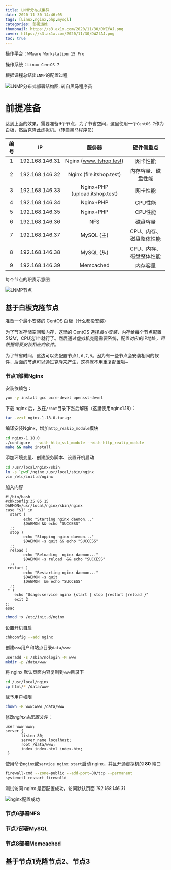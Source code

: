 ```yaml
---
title: LNMP分布式集群
date: 2020-11-30 14:46:05
tags: [Linux,nginx,php,mysql]
categories: 部署运维
thumbnail: https://s3.ax1x.com/2020/11/30/DWZfAJ.png
cover: https://s3.ax1x.com/2020/11/30/DWZfAJ.png
toc: true
---
```


操作平台：`WMware Workstation 15 Pro`

操作系统：`Linux CentOS 7`

<!-- more -->

根据课程总结出`LNMP`的配置过程

![LNMP分布式部署结构图, 转自黑马程序员](https://s3.ax1x.com/2020/11/30/DWZfAJ.png)

# 前提准备

达到上面的效果，需要准备9个节点，为了节省空间，这里使用一个`CentOS 7`作为白板，然后克隆此虚拟机。（转自黑马程序员）

| 编号 |       IP       |             服务器             |       硬件侧重点        |
| :--: | :------------: | :----------------------------: | :---------------------: |
|  1   | 192.168.146.31 |    Nginx (www.itshop.test)     |        网卡性能         |
|  2   | 192.168.146.32 |    Nginx (file.itshop.test)    |   内存容量、磁盘性能    |
|  3   | 192.168.146.33 | Nginx+PHP (upload.itshop.test) |        网卡性能         |
|  4   | 192.168.146.34 |           Nginx+PHP            |         CPU性能         |
|  5   | 192.168.146.35 |           Nginx+PHP            |         CPU性能         |
|  6   | 192.168.146.36 |              NFS               |        磁盘容量         |
|  7   | 192.168.146.37 |           MySQL (主)           | CPU、内存、磁盘整体性能 |
|  8   | 192.168.146.38 |           MySQL (从)           | CPU、内存、磁盘整体性能 |
|  9   | 192.168.146.39 |           Memcached            |        内存容量         |

每个节点的职责示意图

![LNMP节点](https://s3.ax1x.com/2020/11/30/DWm2FJ.png)

## 基于白板克隆节点

准备一个最小安装的 CentOS 白板（什么都没安装）

为了节省存储空间和内存，这里的 CentOS 选择*最小安装*，内存给每个节点配置*512M*，CPU选1个就行了。然后通过虚拟机克隆需要系统，配置对应的IP地址，*再根据需要安装相应的软件*。

为了节省时间，这边可以先配置节点`1,6,7,9`。因为有一些节点会安装相同的软件，后面的节点可以通过克隆来产生，这样就不用重复配置啦~

### 节点1部署Nginx

安装依赖包：

```bash
yum -y install gcc pcre-devel openssl-devel
```

下载 nginx 后，放在`/root`目录下然后解压（这里使用nginx1.18）：

```bash
tar -vzxf nginx-1.18.0.tar.gz
```

编译安装Nginx，增加`http_realip_module`模块

```bash
cd nginx-1.18.0
./configure  --with-http_ssl_module --with-http_realip_module
make && make install
```

添加环境变量、创建服务脚本、设置开机启动

```bash
cd /usr/local/nginx/sbin
ln -s `pwd`/nginx /usr/local/sbin/nginx
vim /etc/init.d/nginx
```

加入内容

```
#!/bin/bash
#chkconfig:35 85 15
DAEMON=/usr/local/nginx/sbin/nginx
case "$1" in
  start )
        echo "Starting nginx daemon..."
        $DAEMON && echo "SUCCESS"
  ;;
  stop )
        echo "Stopping nginx daemon..."
        $DAEMON -s quit && echo "SUCCESS"
  ;;
  reload )
        echo "Reloading  nginx daemon..."
        $DAEMON -s reload  && echo "SUCCESS"
  ;;
 restart )
        echo "Restarting nginx daemon..."
        $DAEMON -s quit 
        $DAEMON  && echo "SUCCESS"
  ;;
 * )
    echo "Usage:service nginx {start | stop |restart |reload }"
    exit 2
;;
esac

```

```bash
chmod +x /etc/init.d/nginx
```

设置开机自启

```bash
chkconfig --add nginx
```

创建`www`用户和站点目录`data/www`

```bash
useradd -s /sbin/nologin -M www
mkdir -p /data/www
```

将 nginx 默认页面内容复制到`www`目录下

```bash
cd /usr/local/nginx
cp html/* /data/www
```

赋予用户权限

```bash
chown -R www:www /data/www
```

修改*nginx主配置文件*：

```nginx
user www www;
server {
       listen 80;
       server_name localhost;
       root /data/www;
       index index.html index.htm;
 }
```

使用命令`nginx`或`service nginx start`启动 nginx，并且开通虚拟机的 **80** 端口

```bash
firewall-cmd --zone=public --add-port=80/tcp --permanent
systemctl restart firewalld
```

测试访问 nginx 是否配置成功，访问默认页面 *192.168.146.31*

![nginx配置成功](https://s1.ax1x.com/2020/11/06/BhGTWn.png)

### 节点6部署NFS

### 节点7部署MySQL

### 节点8部署Memcached

## 基于节点1克隆节点2、节点3







